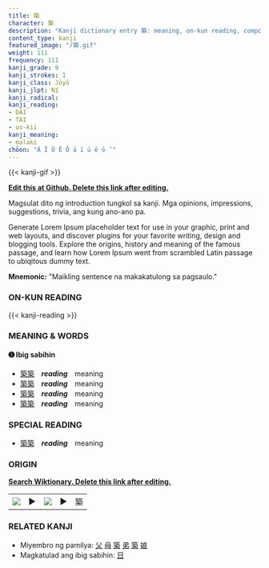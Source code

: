 ```yaml
---
title: 築
character: 築
description: "Kanji dictionary entry 築: meaning, on-kun reading, compounds, origin, related kanji"
content_type: kanji
featured_image: "/築.gif"
weight: 111
frequency: 111
kanji_grade: 9
kanji_strokes: 1
kanji_class: Jōyō
kanji_jlpt: N1
kanji_radical: 
kanji_reading: 
- DAI
- TAI
- oo-kii
kanji_meaning:
- malaki
chōon: "Ā Ī Ū Ē Ō ā ī ū ē ō ’"
---
```

[//]: # (Don't edit the line below. Kanji animated GIF code is automatically generated.)
{{< kanji-gif >}}

[//]: # (Edit below this line.)

**[Edit this at Github. Delete this link after editing.](https://github.com/tim0g/tim/tree/main/content/kanji/築/index.md)**

Magsulat dito ng introduction tungkol sa kanji. Mga opinions, impressions, suggestions, trivia, ang kung ano-ano pa.

Generate Lorem Ipsum placeholder text for use in your graphic, print and web layouts, and discover plugins for your favorite writing, design and blogging tools. Explore the origins, history and meaning of the famous passage, and learn how Lorem Ipsum went from scrambled Latin passage to ubiqitous dummy text.
 
**Mnemonic:** "Maikling sentence na makakatulong sa pagsaulo."

### ON-KUN READING

[//]: # (Don't edit the line below. ON-KUN READING code is automatically generated.)
{{< kanji-reading >}}

### MEANING & WORDS

#### ➊ **Ibig sabihin**
  - [築](../築)[築](../築)　***reading***　meaning
  - [築](../築)[築](../築)　***reading***　meaning
  - [築](../築)[築](../築)　***reading***　meaning
  - [築](../築)[築](../築)　***reading***　meaning

### SPECIAL READING
  - [築](../築)[築](../築)　***reading***　meaning

### ORIGIN

**[Search Wiktionary. Delete this link after editing.](https://wiktionary.org/wiki/築)**
<table class="kanji-table"><tr><td>
<img src="60px-築-bronze.svg.png">
</td><td>▶</td><td>
<img src="60px-築-oracle.svg.png">
</td><td>▶</td>
<td class="kanji-origin">築</td>
</tr></table>

### RELATED KANJI
- Miyembro ng pamilya: [父](../父) [母](../母) [築](../築) [弟](../弟) [築](../築) [娘](../娘)
- Magkatulad ang ibig sabihin: [日](../日)
